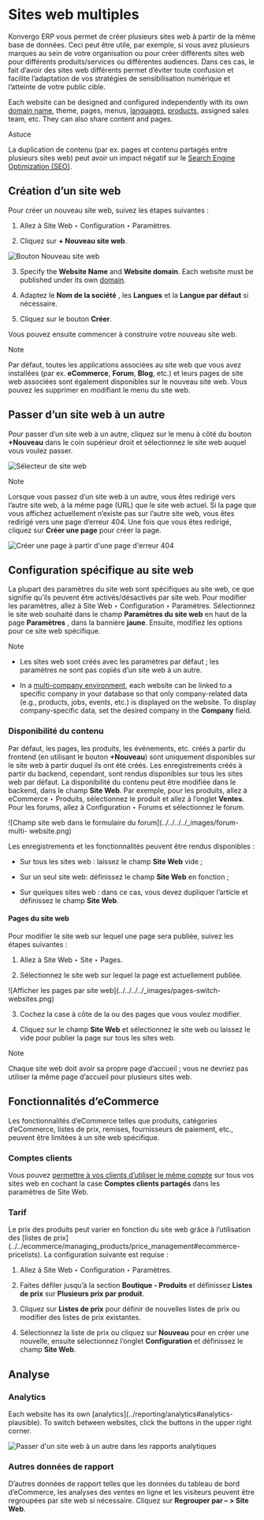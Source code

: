 # Sites web multiples

Konvergo ERP vous permet de créer plusieurs sites web à partir de la même base de
données. Ceci peut être utile, par exemple, si vous avez plusieurs marques au
sein de votre organisation ou pour créer différents sites web pour différents
produits/services ou différentes audiences. Dans ces cas, le fait d’avoir des
sites web différents permet d’éviter toute confusion et facilite l’adaptation
de vos stratégies de sensibilisation numérique et l’atteinte de votre public
cible.

Each website can be designed and configured independently with its own [domain
name](domain_names), theme, pages, menus, [languages](translate),
[products](../../ecommerce/managing_products/products), assigned sales
team, etc. They can also share content and pages.

<div class="alert alert-info">
<p class="alert-title">
Astuce</p><p>La duplication de contenu (par ex. pages et contenu partagés entre plusieurs sites web) peut avoir un impact négatif sur le <a href="../pages/seo">Search Engine Optimization (SEO)</a>.</p>
</div>

## Création d’un site web

Pour créer un nouveau site web, suivez les étapes suivantes :

  1. Allez à Site Web ‣ Configuration ‣ Paramètres.

  2. Cliquez sur **\+ Nouveau site web**.

![Bouton Nouveau site web](../../../../_images/create-website.png)

  3. Specify the **Website Name** and **Website domain**. Each website must be published under its own [domain](domain_names).

  4. Adaptez le **Nom de la société** , les **Langues** et la **Langue par défaut** si nécessaire.

  5. Cliquez sur le bouton **Créer**.

Vous pouvez ensuite commencer à construire votre nouveau site web.

<div class="alert alert-primary">
<p class="alert-title">
Note</p><p>Par défaut, toutes les applications associées au site web que vous avez installées (par ex. <b>eCommerce</b>, <b>Forum</b>, <b>Blog</b>, etc.) et leurs pages de site web associées sont également disponibles sur le nouveau site web. Vous pouvez les supprimer en modifiant le menu du site web.</p>
</div>

## Passer d’un site web à un autre

Pour passer d’un site web à un autre, cliquez sur le menu à côté du bouton
**+Nouveau** dans le coin supérieur droit et sélectionnez le site web auquel
vous voulez passer.

![Sélecteur de site web](../../../../_images/switch-websites.png)
<div class="alert alert-primary">
<p class="alert-title">
Note</p><p>Lorsque vous passez d’un site web à un autre, vous êtes redirigé vers l’autre site web, à la même page (URL) que le site web actuel. Si la page que vous affichez actuellement n’existe pas sur l’autre site web, vous êtes redirigé vers une page d’erreur 404. Une fois que vous êtes redirigé, cliquez sur <b>Créer une page</b> pour créer la page.</p>
<img alt="Créer une page à partir d'une page d'erreur 404" src="../../../../_images/404-create-page.png"/>
</div>

## Configuration spécifique au site web

La plupart des paramètres du site web sont spécifiques au site web, ce que
signifie qu’ils peuvent être activés/désactivés par site web. Pour modifier
les paramètres, allez à Site Web ‣ Configuration ‣ Paramètres. Sélectionnez le
site web souhaité dans le champ **Paramètres du site web** en haut de la page
**Paramètres** , dans la bannière **jaune**. Ensuite, modifiez les options
pour ce site web spécifique.

<div class="alert alert-primary">
<p class="alert-title">
Note</p><ul>
<li><p>Les sites web sont créés avec les paramètres par défaut ; les paramètres ne sont pas copiés d’un site web à un autre.</p></li>
<li><p>In a <a href="../../../general/companies">multi-company environment</a>, each website can be
linked to a specific company in your database so that only company-related data (e.g.,
products, jobs, events, etc.) is displayed on the website. To display company-specific data,
set the desired company in the <b>Company</b> field.</p></li>
</ul>
</div>

### Disponibilité du contenu

Par défaut, les pages, les produits, les événements, etc. créés à partir du
frontend (en utilisant le bouton **+Nouveau**) sont uniquement disponibles sur
le site web à partir duquel ils ont été créés. Les enregistrements créés à
partir du backend, cependant, sont rendus disponibles sur tous les sites web
par défaut. La disponibilité du contenu peut être modifiée dans le backend,
dans le champ **Site Web**. Par exemple, pour les produits, allez à eCommerce
‣ Produits, sélectionnez le produit et allez à l’onglet **Ventes**. Pour les
forums, allez à Configuration ‣ Forums et sélectionnez le forum.

![Champ site web dans le formulaire du forum](../../../../_images/forum-multi-
website.png)

Les enregistrements et les fonctionnalités peuvent être rendus disponibles :

  * Sur tous les sites web : laissez le champ **Site Web** vide ;

  * Sur un seul site web: définissez le champ **Site Web** en fonction ;

  * Sur quelques sites web : dans ce cas, vous devez dupliquer l’article et définissez le champ **Site Web**.

#### Pages du site web

Pour modifier le site web sur lequel une page sera publiée, suivez les étapes
suivantes :

  1. Allez à Site Web ‣ Site ‣ Pages.

  2. Sélectionnez le site web sur lequel la page est actuellement publiée.

![Afficher les pages par site web](../../../../_images/pages-switch-
websites.png)

  3. Cochez la case à côte de la ou des pages que vous voulez modifier.

  4. Cliquez sur le champ **Site Web** et sélectionnez le site web ou laissez le vide pour publier la page sur tous les sites web.

<div class="alert alert-primary">
<p class="alert-title">
Note</p><p>Chaque site web doit avoir sa propre page d’accueil ; vous ne devriez pas utiliser la même page d’accueil pour plusieurs sites web.</p>
</div>

## Fonctionnalités d’eCommerce

Les fonctionnalités d’eCommerce telles que produits, catégories d’eCommerce,
listes de prix, remises, fournisseurs de paiement, etc., peuvent être limitées
à un site web spécifique.

### Comptes clients

Vous pouvez [permettre à vos clients d’utiliser le même
compte](../../ecommerce/ecommerce_management/customer_accounts) sur tous
vos sites web en cochant la case **Comptes clients partagés** dans les
paramètres de Site Web.

### Tarif

Le prix des produits peut varier en fonction du site web grâce à l’utilisation
des [listes de
prix](../../ecommerce/managing_products/price_management#ecommerce-
pricelists). La configuration suivante est requise :

  1. Allez à Site Web ‣ Configuration ‣ Paramètres.

  2. Faites défiler jusqu’à la section **Boutique - Produits** et définissez **Listes de prix** sur **Plusieurs prix par produit**.

  3. Cliquez sur **Listes de prix** pour définir de nouvelles listes de prix ou modifier des listes de prix existantes.

  4. Sélectionnez la liste de prix ou cliquez sur **Nouveau** pour en créer une nouvelle, ensuite sélectionnez l’onglet **Configuration** et définissez le champ **Site Web**.

## Analyse

### Analytics

Each website has its own [analytics](../reporting/analytics#analytics-
plausible). To switch between websites, click the buttons in the upper right
corner.

![Passer d'un site web à un autre dans les rapports
analytiques](../../../../_images/analytics-switch-websites.png)

### Autres données de rapport

D’autres données de rapport telles que les données du tableau de bord
d’eCommerce, les analyses des ventes en ligne et les visiteurs peuvent être
regroupées par site web si nécessaire. Cliquez sur **Regrouper par – > Site
Web**.


